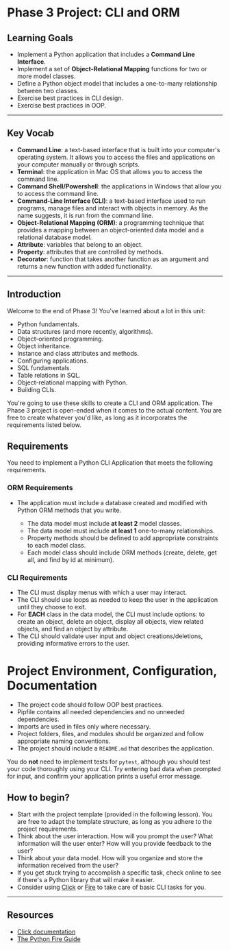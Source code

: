 # Phase 3 Project: CLI and ORM

## Learning Goals

- Implement a Python application that includes a **Command Line Interface**.
- Implement a set of **Object-Relational Mapping** functions for two or more
  model classes.
- Define a Python object model that includes a one-to-many relationship between
  two classes.
- Exercise best practices in CLI design.
- Exercise best practices in OOP.

---

## Key Vocab

- **Command Line**: a text-based interface that is built into your computer's
  operating system. It allows you to access the files and applications on your
  computer manually or through scripts.
- **Terminal**: the application in Mac OS that allows you to access the command
  line.
- **Command Shell/Powershell**: the applications in Windows that allow you to
  access the command line.
- **Command-Line Interface (CLI)**: a text-based interface used to run programs,
  manage files and interact with objects in memory. As the name suggests, it is
  run from the command line.
- **Object-Relational Mapping (ORM)**: a programming technique that provides a
  mapping between an object-oriented data model and a relational database model.
- **Attribute**: variables that belong to an object.
- **Property**: attributes that are controlled by methods.
- **Decorator**: function that takes another function as an argument and returns
  a new function with added functionality.

---

## Introduction

Welcome to the end of Phase 3! You've learned about a lot in this unit:

- Python fundamentals.
- Data structures (and more recently, algorithms).
- Object-oriented programming.
- Object inheritance.
- Instance and class attributes and methods.
- Configuring applications.
- SQL fundamentals.
- Table relations in SQL.
- Object-relational mapping with Python.
- Building CLIs.

You're going to use these skills to create a CLI and ORM application. The Phase
3 project is open-ended when it comes to the actual content. You are free to
create whatever you'd like, as long as it incorporates the requirements listed
below.

## Requirements

You need to implement a Python CLI Application that meets the following
requirements.

### ORM Requirements

- The application must include a database created and modified with Python ORM
  methods that you write.

  - The data model must include **at least 2** model classes.
  - The data model must include **at least 1** one-to-many relationships.
  - Property methods should be defined to add appropriate constraints to each
    model class.
  - Each model class should include ORM methods (create, delete, get all, and
    find by id at minimum).

### CLI Requirements

- The CLI must display menus with which a user may interact.
- The CLI should use loops as needed to keep the user in the application until
  they choose to exit.
- For **EACH** class in the data model, the CLI must include options: to create
  an object, delete an object, display all objects, view related objects, and
  find an object by attribute.
- The CLI should validate user input and object creations/deletions, providing
  informative errors to the user.

# Project Environment, Configuration, Documentation

- The project code should follow OOP best practices.
- Pipfile contains all needed dependencies and no unneeded dependencies.
- Imports are used in files only where necessary.
- Project folders, files, and modules should be organized and follow appropriate
  naming conventions.
- The project should include a `README.md` that describes the application.

You do **not** need to implement tests for `pytest`, although you should test
your code thoroughly using your CLI. Try entering bad data when prompted for
input, and confirm your application prints a useful error message.

## How to begin?

- Start with the project template (provided in the following lesson). You are
  free to adapt the template structure, as long as you adhere to the project
  requirements.
- Think about the user interaction. How will you prompt the user? What
  information will the user enter? How will you provide feedback to the user?
- Think about your data model. How will you organize and store the information
  received from the user?
- If you get stuck trying to accomplish a specific task, check online to see if
  there's a Python library that will make it easier.
- Consider using [Click][click] or [Fire][fire] to take care of basic CLI tasks
  for you.

---

## Resources

- [Click documentation][click]
- [The Python Fire Guide][fire]

[click]: https://click.palletsprojects.com/en/8.1.x/
[fire]: https://google.github.io/python-fire/guide/
